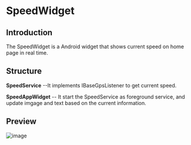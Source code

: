 # SpeedWidget

## Introduction
The SpeedWidget is a Android widget that shows current speed on home page in real time.

## Structure
**SpeedService** --It implements IBaseGpsListener to get current speed.

**SpeedAppWidget** -- It start the SpeedService as foreground service, and update imgage and text based on the current information.

## Preview
![image](https://user-images.githubusercontent.com/45302788/172545552-b6fbcc0a-00d3-443b-ac19-34edfcc78cf2.png)
